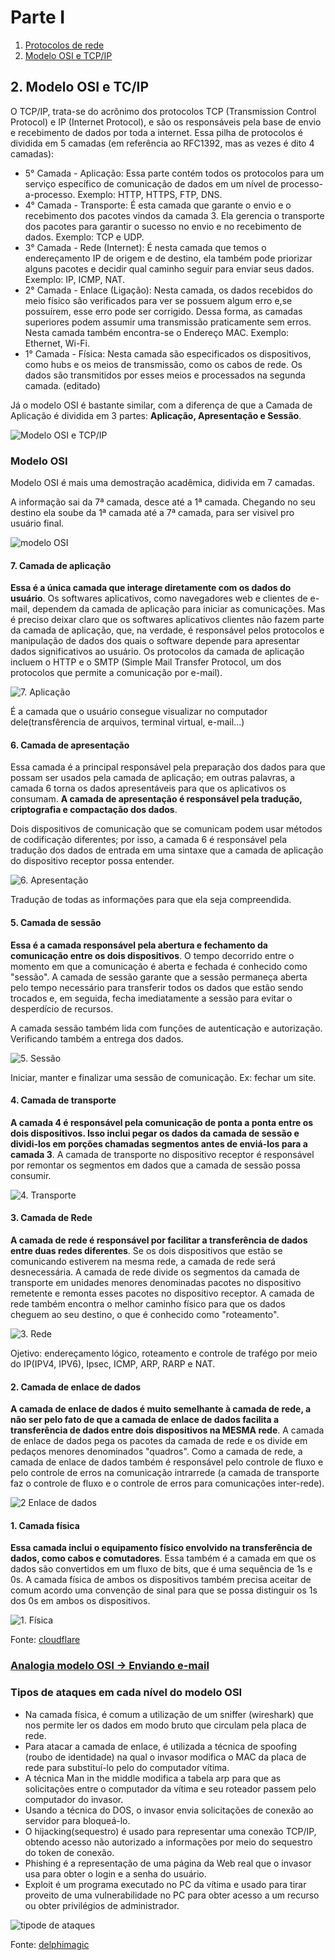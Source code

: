# Parte I

1. [Protocolos de rede](1.protocolosDeRede.md)
2. [Modelo OSI e TCP/IP](#2-modelo-osi-e-tcip)

## 2. Modelo OSI e TC/IP

O TCP/IP, trata-se do acrônimo dos protocolos TCP (Transmission Control Protocol) e IP (Internet Protocol), e são os responsáveis pela base de envio e recebimento de dados por toda a internet. Essa pilha de protocolos é dividida em 5 camadas (em referência ao RFC1392, mas as vezes é dito 4 camadas):

- 5° Camada - Aplicação: Essa parte contém todos os protocolos para um serviço específico de comunicação de dados em um nível de processo-a-processo. Exemplo: HTTP, HTTPS, FTP, DNS.
- 4° Camada - Transporte: É esta camada que garante o envio e o recebimento dos pacotes vindos da camada 3. Ela gerencia o transporte dos pacotes para garantir o sucesso no envio e no recebimento de dados. Exemplo: TCP e UDP.
- 3° Camada - Rede (Internet): É nesta camada que temos o endereçamento IP de origem e de destino, ela também pode priorizar alguns pacotes e decidir qual caminho seguir para enviar seus dados. Exemplo: IP, ICMP, NAT.
- 2° Camada - Enlace (Ligação): Nesta camada, os dados recebidos do meio físico são verificados para ver se possuem algum erro e,se possuírem, esse erro pode ser corrigido. Dessa forma, as camadas superiores podem assumir uma transmissão praticamente sem erros. Nesta camada também encontra-se o Endereço MAC. Exemplo: Ethernet, Wi-Fi.
- 1° Camada - Física: Nesta camada são especificados os dispositivos, como hubs e os meios de transmissão, como os cabos de rede. Os dados são transmitidos por esses meios e processados na segunda camada. (editado)

Já o modelo OSI é bastante similar, com a diferença de que a Camada de Aplicação é dividida em 3 partes: **Aplicação, Apresentação e Sessão**.

![Modelo OSI e TCP/IP](../pics/modelsOSI-tcp-ip.png)

### Modelo OSI

Modelo OSI é mais uma demostração acadêmica, didivida em 7 camadas.

A informação sai da 7ª camada, desce até a 1ª camada. Chegando no seu destino ela soube da 1ª camada até a 7ª camada, para ser visivel pro usuário final.

![modelo OSI](../pics/osi-protocolos.png)

#### 7. Camada de aplicação

**Essa é a única camada que interage diretamente com os dados do usuário**. Os softwares aplicativos, como navegadores web e clientes de e-mail, dependem da camada de aplicação para iniciar as comunicações. Mas é preciso deixar claro que os softwares aplicativos clientes não fazem parte da camada de aplicação, que, na verdade, é responsável pelos protocolos e manipulação de dados dos quais o software depende para apresentar dados significativos ao usuário. Os protocolos da camada de aplicação incluem o HTTP e o SMTP (Simple Mail Transfer Protocol, um dos protocolos que permite a comunicação por e-mail).

![7. Aplicação](../pics/7-application-layer.svg)

É a camada que o usuário consegue visualizar no computador dele(transfêrencia de arquivos, terminal virtual, e-mail...)

#### 6. Camada de apresentação

Essa camada é a principal responsável pela preparação dos dados para que possam ser usados pela camada de aplicação; em outras palavras, a camada 6 torna os dados apresentáveis para que os aplicativos os consumam. **A camada de apresentação é responsável pela tradução, criptografia e compactação dos dados**.

Dois dispositivos de comunicação que se comunicam podem usar métodos de codificação diferentes; por isso, a camada 6 é responsável pela tradução dos dados de entrada em uma sintaxe que a camada de aplicação do dispositivo receptor possa entender.

![6. Apresentação](../pics//6-presentation-layer.svg)

Tradução de todas as informações para que ela seja compreendida.

#### 5. Camada de sessão

**Essa é a camada responsável pela abertura e fechamento da comunicação entre os dois dispositivos**. O tempo decorrido entre o momento em que a comunicação é aberta e fechada é conhecido como "sessão". A camada de sessão garante que a sessão permaneça aberta pelo tempo necessário para transferir todos os dados que estão sendo trocados e, em seguida, fecha imediatamente a sessão para evitar o desperdício de recursos.

A camada sessão também lida com funções de autenticação e autorização. Verificando também a entrega dos dados.

![5. Sessão](../pics/5-session-layer.svg)

Iniciar, manter e finalizar uma sessão de comunicação. Ex: fechar um site.

#### 4. Camada de transporte

**A camada 4 é responsável pela comunicação de ponta a ponta entre os dois dispositivos. Isso inclui pegar os dados da camada de sessão e dividi-los em porções chamadas segmentos antes de enviá-los para a camada 3**. A camada de transporte no dispositivo receptor é responsável por remontar os segmentos em dados que a camada de sessão possa consumir.

![4. Transporte](../pics/1-physical-layer.svg)

#### 3. Camada de Rede

**A camada de rede é responsável por facilitar a transferência de dados entre duas redes diferentes**. Se os dois dispositivos que estão se comunicando estiverem na mesma rede, a camada de rede será desnecessária. A camada de rede divide os segmentos da camada de transporte em unidades menores denominadas pacotes no dispositivo remetente e remonta esses pacotes no dispositivo receptor. A camada de rede também encontra o melhor caminho físico para que os dados cheguem ao seu destino, o que é conhecido como "roteamento".

![3. Rede](../pics/3-network-layer.svg)

Ojetivo: endereçamento lógico, roteamento e controle de trafégo por meio do IP(IPV4, IPV6), Ipsec, ICMP, ARP, RARP e NAT.

#### 2. Camada de enlace de dados

**A camada de enlace de dados é muito semelhante à camada de rede, a não ser pelo fato de que a camada de enlace de dados facilita a transferência de dados entre dois dispositivos na MESMA rede**. A camada de enlace de dados pega os pacotes da camada de rede e os divide em pedaços menores denominados "quadros". Como a camada de rede, a camada de enlace de dados também é responsável pelo controle de fluxo e pelo controle de erros na comunicação intrarrede (a camada de transporte faz o controle de fluxo e o controle de erros para comunicações inter-rede).

![2 Enlace de dados](../pics/2-data-link-layer.svg)

#### 1. Camada física

**Essa camada inclui o equipamento físico envolvido na transferência de dados, como cabos e comutadores**. Essa também é a camada em que os dados são convertidos em um fluxo de bits, que é uma sequência de 1s e 0s. A camada física de ambos os dispositivos também precisa aceitar de comum acordo uma convenção de sinal para que se possa distinguir os 1s dos 0s em ambos os dispositivos.

![1. Física](../pics/1-physical-layer.svg)

Fonte: [cloudflare](https://www.cloudflare.com/pt-br/learning/ddos/glossary/open-systems-interconnection-model-osi/)

### [Analogia modelo OSI → Enviando e-mail](2.1analogiaOSI.md)

### Tipos de ataques em cada nível do modelo OSI

- Na camada física, é comum a utilização de um sniffer (wireshark) que nos permite ler os dados em modo bruto que circulam pela placa de rede.
- Para atacar a camada de enlace, é utilizada a técnica de spoofing (roubo de identidade) na qual o invasor modifica o MAC da placa de rede para substituí-lo pelo do computador vítima.
- A técnica Man in the middle modifica a tabela arp para que as solicitações entre o computador da vítima e seu roteador passem pelo computador do invasor.
- Usando a técnica do DOS, o invasor envia solicitações de conexão ao servidor para bloqueá-lo.
- O hijacking(sequestro) é usado para representar uma conexão TCP/IP, obtendo acesso não autorizado a informações por meio do sequestro do token de conexão.
- Phishing é a representação de uma página da Web real que o invasor usa para obter o login e a senha do usuário.
- Exploit é um programa executado no PC da vítima e usado para tirar proveito de uma vulnerabilidade no PC para obter acesso a um recurso ou obter privilégios de administrador.

![tipode de ataques](../pics/ataque-modelosOSI-tcp-ip.jpg)

Fonte: [delphimagic](https://delphimagic.blogspot.com/2019/08/tipos-de-ataques-en-cada-nivel-del.html)
